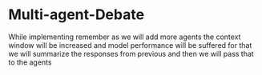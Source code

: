 # Multi-agent-Debate
While implementing remember as we will add more agents the context window will be increased and model performance will be suffered for that we will summarize the responses from previous and then we will pass that to the agents